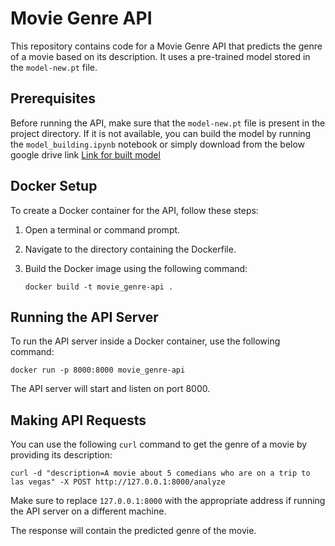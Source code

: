 # Movie Genre API

This repository contains code for a Movie Genre API that predicts the genre of a movie based on its description. It uses a pre-trained model stored in the `model-new.pt` file.

## Prerequisites

Before running the API, make sure that the `model-new.pt` file is present in the project directory. If it is not available, you can build the model by running the `model_building.ipynb` notebook or simply download from the below google drive link
[Link for built model](https://drive.google.com/file/d/1lMMBOpV00Bgb5dNPv6YNXV1raqq-6e19/view?usp=sharing)

## Docker Setup

To create a Docker container for the API, follow these steps:

1. Open a terminal or command prompt.
2. Navigate to the directory containing the Dockerfile.
3. Build the Docker image using the following command:

   ```
   docker build -t movie_genre-api .
   ```

## Running the API Server

To run the API server inside a Docker container, use the following command:

```
docker run -p 8000:8000 movie_genre-api
```

The API server will start and listen on port 8000.

## Making API Requests

You can use the following `curl` command to get the genre of a movie by providing its description:

```
curl -d "description=A movie about 5 comedians who are on a trip to las vegas" -X POST http://127.0.0.1:8000/analyze
```

Make sure to replace `127.0.0.1:8000` with the appropriate address if running the API server on a different machine.

The response will contain the predicted genre of the movie.
